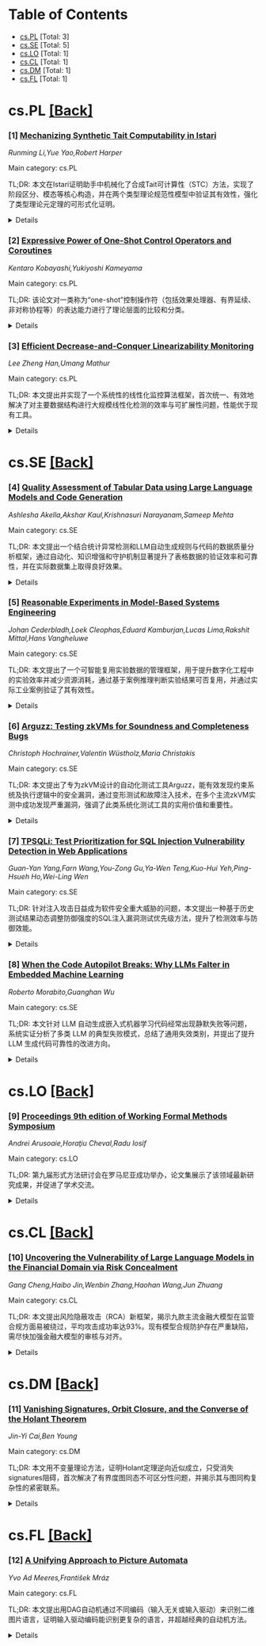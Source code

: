 <div id=toc></div>

# Table of Contents

- [cs.PL](#cs.PL) [Total: 3]
- [cs.SE](#cs.SE) [Total: 5]
- [cs.LO](#cs.LO) [Total: 1]
- [cs.CL](#cs.CL) [Total: 1]
- [cs.DM](#cs.DM) [Total: 1]
- [cs.FL](#cs.FL) [Total: 1]


<div id='cs.PL'></div>

# cs.PL [[Back]](#toc)

### [1] [Mechanizing Synthetic Tait Computability in Istari](https://arxiv.org/abs/2509.11418)
*Runming Li,Yue Yao,Robert Harper*

Main category: cs.PL

TL;DR: 本文在Istari证明助手中机械化了合成Tait可计算性（STC）方法，实现了阶段区分、模态等核心构造，并在两个类型理论规范性模型中验证其有效性，强化了类型理论元定理的可形式化证明。


<details>
  <summary>Details</summary>
Motivation: 范畴拼接是用于证明类型理论元定理（如规范性与归一化）的有力工具。然而，拼接模型通常很复杂。合成Tait可计算性（STC）通过将拼接范畴内化到带有阶段区分的模态依赖类型理论中，以抽象手法处理这些模型。该工作旨在机械化STC，提升形式化证明与重用性。

Method: 作者在Istari证明助手中机械化实现STC。Istari是一种基于Martin-Löf风格的外延类型理论，支持等价反射（简化了强制传递推理）。作者开发了一个可重用的合成阶段区分库，包括模态、扩展类型和严格粘合类型，并将其应用于两个案例研究：1）含依赖积和大消去布尔值的依赖类型理论规范性模型；2）面向成本逻辑框架的Kripke规范性模型。

Result: 作者表明，核心的STC构造可以在Istari中几乎原样形式化，机器校验下能保持纸上论证的优美和正确性。

Conclusion: STC的核心结构可以在Istari证明助理中机械化，既确保了优雅的理论结构，也实现了高可靠性的机械验证。作者开发的可重用库为合成类型理论提供了新工具，并通过案例验证了其实用性和正确性。

Abstract: Categorical gluing is a powerful technique for proving meta-theorems of type
theories such as canonicity and normalization. Synthetic Tait Computability
(STC) provides an abstract treatment of the complex gluing models by
internalizing the gluing category into a modal dependent type theory with a
phase distinction. This work presents a mechanization of STC in the Istari
proof assistant. Istari is a Martin-L\"{o}f-style extensional type theory with
equality reflection. Equality reflection eliminates the nuisance of transport
reasoning typically found in intensional proof assistants. This work develops a
reusable library for synthetic phase distinction, including modalities,
extension types, and strict glue types, and applies it to two case studies: (1)
a canonicity model for dependent type theory with dependent products and
booleans with large elimination, and (2) a Kripke canonicity model for the
cost-aware logical framework. Our results demonstrate that the core STC
constructions can be formalized essentially verbatim in Istari, preserving the
elegance of the on-paper arguments while ensuring machine-checked correctness.

</details>


### [2] [Expressive Power of One-Shot Control Operators and Coroutines](https://arxiv.org/abs/2509.11901)
*Kentaro Kobayashi,Yukiyoshi Kameyama*

Main category: cs.PL

TL;DR: 该论文对一类称为“one-shot”控制操作符（包括效果处理器、有界延续、非对称协程等）的表达能力进行了理论层面的比较和分类。


<details>
  <summary>Details</summary>
Motivation: 尽管“multi-shot”控制操作符已获得广泛的理论研究，但实际工程实现和效率需求推动了对“one-shot”操作符的关注。one-shot操作符在表现力和执行效率上达成平衡，但其正式的表达能力关系尚未被严格分析，因此该研究填补了该空白。

Method: 采用Felleisen提出的宏表达性作为表达能力的度量方法，对比了各种one-shot控制操作符间的表达能力，并对之前的非正式论证进行修正，给出了规范的宏转换证明流程。

Result: 形式化地比较了一系列one-shot控制操作符的表达能力，澄清了one-shot效果处理器、有界延续与非对称协程之间的表达关系，同时纠正了之前相关非正式推理的缺陷，给出更严密的理论支撑。

Conclusion: 论文证明：one-shot效果处理器和delimited continuations都可以通过非对称协程以宏方式表达（macro-expressed），但反之不成立（即非对称协程表达能力更强）。

Abstract: Control operators, such as exceptions and effect handlers, provide a means of
representing computational effects in programs abstractly and modularly. While
most theoretical studies have focused on multi-shot control operators, one-shot
control operators -- which restrict the use of captured continuations to at
most once -- are gaining attention for their balance between expressiveness and
efficiency. This study aims to fill the gap. We present a mathematically
rigorous comparison of the expressive power among one-shot control operators,
including effect handlers, delimited continuations, and even asymmetric
coroutines. Following previous studies on multi-shot control operators, we
adopt Felleisen's macro-expressiveness as our measure of expressiveness. We
verify the folklore that one-shot effect handlers and one-shot
delimited-control operators can be macro-expressed by asymmetric coroutines,
but not vice versa. We explain why a previous informal argument fails, and how
to revise it to make a valid macro-translation.

</details>


### [3] [Efficient Decrease-and-Conquer Linearizability Monitoring](https://arxiv.org/abs/2410.04581)
*Lee Zheng Han,Umang Mathur*

Main category: cs.PL

TL;DR: 本文提出并实现了一个系统性的线性化监控算法框架，首次统一、有效地解决了对主要数据结构进行大规模线性化检测的效率与可扩展性问题，性能优于现有工具。


<details>
  <summary>Details</summary>
Motivation: 线性化（linearizability）已经成为并发数据结构实现的事实标准正确性规范。然而，形式化验证并发数据结构仍然具有挑战性，因此线性化监控成为开发自定义实现时排除早期问题和压力测试的关键工具。此前，何时线性化监控问题可变得易处理尚不明晰。

Method: 本文提出了一种统一的“减而治之”（decrease-and-conquer）算法框架，通过识别历史中保持线性化的特殊值——即移除后可维持线性化子历史的值。证明了对该值的多项式时间识别算法能带来线性化监控的多项式时间算法。作者还将该框架用于集合、栈、队列和优先队列等热门数据类型，并在每种情况下推导出最优的对数线性时间复杂度算法。

Result: 该框架针对具备不歧义性（每次插入为唯一值）限制的数据类型，推导了集合、栈、队列和优先队列等情况下的多项式时间甚至最优对数线性时间复杂度算法。实验证明方法能处理大型历史并优于现有工具。

Conclusion: 作者提出了统一、系统、可高效实现的线性化监控算法框架，在多个主流数据结构中均达到了理论上和实践上的优良性能，有助于提升并发数据结构正确性检测的实用性和规模化能力。

Abstract: Linearizability has become the de facto correctness specification for
implementations of concurrent data structures. While formally verifying such
implementations remains challenging, linearizability monitoring has emerged as
a promising first step to rule out early problems in the development of custom
implementations, and serves as a key component in approaches that stress test
such implementations. In this work, we investigate linearizability monitoring
-- check if an execution history of an implementation is linearizable. While
this problem is intractable in general, a systematic understanding of when it
becomes tractable has remained elusive. We revisit this problem and first
present a unified `decrease-and-conquer' algorithmic framework for
linearizability monitoring. At its heart, this framework asks to identify
special linearizability-preserving values in a given history -- values whose
presence yields an equilinearizable sub-history when removed, and whose absence
indicates non-linearizability. We prove that a polynomial time algorithm for
the problem of identifying linearizability-preserving values, yields a
polynomial time algorithm for linearizability monitoring, while conversely,
intractability of this problem implies intractability of the monitoring
problem. We demonstrate our framework's effectiveness by instantiating it for
several popular data types -- sets, stacks, queues and priority queues --
deriving polynomial time algorithms for each, with the unambiguity restriction,
where each insertion to the underlying data structure adds a distinct value. We
optimize these algorithms to achieve the optimal log-linear time complexity by
amortizing the cost of solving sub-problems through efficient data structures.
Our implementation and evaluation on publicly available implementations show
that our approach scales to large histories and outperforms existing tools.

</details>


<div id='cs.SE'></div>

# cs.SE [[Back]](#toc)

### [4] [Quality Assessment of Tabular Data using Large Language Models and Code Generation](https://arxiv.org/abs/2509.10572)
*Ashlesha Akella,Akshar Kaul,Krishnasuri Narayanam,Sameep Mehta*

Main category: cs.SE

TL;DR: 本文提出一个结合统计异常检测和LLM自动生成规则与代码的数据质量分析框架，通过自动化、知识增强和守护机制显著提升了表格数据的验证效率和可靠性，并在实际数据集上取得良好效果。


<details>
  <summary>Details</summary>
Motivation: 现有规则基础的数据验证方法存在效率低、需要人工干预、计算成本高等问题，迫切需要更自动化且可靠的解决方案用于表格数据质量分析。

Method: 首先通过聚类等传统统计方法过滤异常数据，然后多轮提示LLM生成语义有效的数据质量规则，最后通过代码生成型LLM自动生成验证代码，并用检索增强生成（RAG）和领域特定的实例辅助，最后通过守护机制保证规则和代码的一致性和准确性。

Result: 在多组基准数据集上进行了广泛评估，验证了该方法在数据质量检测上的有效性。

Conclusion: 提出了一个结合统计方法和大语言模型（LLM）的三阶段数据质量检测框架，能够高效、自动生成高质量的数据验证规则和代码。

Abstract: Reliable data quality is crucial for downstream analysis of tabular datasets,
yet rule-based validation often struggles with inefficiency, human
intervention, and high computational costs. We present a three-stage framework
that combines statistical inliner detection with LLM-driven rule and code
generation. After filtering data samples through traditional clustering, we
iteratively prompt LLMs to produce semantically valid quality rules and
synthesize their executable validators through code-generating LLMs. To
generate reliable quality rules, we aid LLMs with retrieval-augmented
generation (RAG) by leveraging external knowledge sources and domain-specific
few-shot examples. Robust guardrails ensure the accuracy and consistency of
both rules and code snippets. Extensive evaluations on benchmark datasets
confirm the effectiveness of our approach.

</details>


### [5] [Reasonable Experiments in Model-Based Systems Engineering](https://arxiv.org/abs/2509.10649)
*Johan Cederbladh,Loek Cleophas,Eduard Kamburjan,Lucas Lima,Rakshit Mittal,Hans Vangheluwe*

Main category: cs.SE

TL;DR: 本文提出了一个可智能复用实验数据的管理框架，用于提升数字化工程中的实验效率并减少资源消耗，通过基于案例推理判断实验结果可否复用，并通过实际工业案例验证了其有效性。


<details>
  <summary>Details</summary>
Motivation: 随着模型驱动系统工程(MBSE)趋势向数字化工程及早期验证与确认推进，实验用于估算系统参数和探索设计决策变得日益重要。然而，实验配置元数据及结果的管理变得至关重要，尤其是为了加速整体设计工作并避免不必要且资源密集型的实验，需要有效管理与复用实验数据。

Method: 本文提出了一种实验管理框架，重点基于领域知识进行基于案例推理，以智能地复用实验数据。该框架能够判断既有实验（或其结果）是否能用于回答新的工程师或用户提出的问题，无需重新进行新的实验。同时，作者给出了此实验管理器的一般架构，并用工业车辆能源系统设计的案例进行了验证。

Result: 该框架能够有效管理和复用实验元数据及结果，通过智能判断实验的复用性，减少重复实验，节省时间和资源。工业实例验证了方法的有效性。

Conclusion: 实验管理与智能数据复用机制可加速系统设计流程，提高研发效率，且框架具有实际应用价值。

Abstract: With the current trend in Model-Based Systems Engineering towards Digital
Engineering and early Validation & Verification, experiments are increasingly
used to estimate system parameters and explore design decisions. Managing such
experimental configuration metadata and results is of utmost importance in
accelerating overall design effort. In particular, we observe it is important
to 'intelligent-ly' reuse experiment-related data to save time and effort by
not performing potentially superfluous, time-consuming, and resource-intensive
experiments. In this work, we present a framework for managing experiments on
digital and/or physical assets with a focus on case-based reasoning with domain
knowledge to reuse experimental data efficiently by deciding whether an
already-performed experiment (or associated answer) can be reused to answer a
new (potentially different) question from the engineer/user without having to
set up and perform a new experiment. We provide the general architecture for
such an experiment manager and validate our approach using an industrial
vehicular energy system-design case study.

</details>


### [6] [Arguzz: Testing zkVMs for Soundness and Completeness Bugs](https://arxiv.org/abs/2509.10819)
*Christoph Hochrainer,Valentin Wüstholz,Maria Christakis*

Main category: cs.SE

TL;DR: 本文提出了专为zkVM设计的自动化测试工具Arguzz，能有效发现约束系统及执行逻辑中的安全漏洞，通过变形测试和故障注入技术，在多个主流zkVM实测中成功发现严重漏洞，强调了此类系统化测试工具的实用价值和重要性。


<details>
  <summary>Details</summary>
Motivation: zkVM在去中心化应用和区块链中广泛应用，用于实现可验证的链外计算。然而复杂性高，存在约束系统或执行逻辑中的重大缺陷，可能影响其正确性和安全性，因此亟需高效的自动化测试方法。

Method: 提出了一种结合变形测试和故障注入的新颖方法工具Arguzz。具体做法是生成语义等价的程序对，将其合并成为单一Rust程序并在zkVM内运行，通过向VM中注入故障，模拟恶意或有缺陷的证明者，以此发现约束过于宽松的问题。

Result: 利用Arguzz测试了六个主流zkVM系统（如RISC Zero等），在其中三款中发现了十一个漏洞。其中RISC Zero的一个漏洞还获得了$50,000赏金，虽然此前已经经过审计。

Conclusion: Arguzz展示了系统化自动化测试zkVM的必要性与有效性，能发现此前审计未能发现的关键漏洞，对保障区块链应用与rollup安全性有重要意义。

Abstract: Zero-knowledge virtual machines (zkVMs) are increasingly deployed in
decentralized applications and blockchain rollups since they enable verifiable
off-chain computation. These VMs execute general-purpose programs, frequently
written in Rust, and produce succinct cryptographic proofs. However, zkVMs are
complex, and bugs in their constraint systems or execution logic can cause
critical soundness (accepting invalid executions) or completeness (rejecting
valid ones) issues.
  We present Arguzz, the first automated tool for testing zkVMs for soundness
and completeness bugs. To detect such bugs, Arguzz combines a novel variant of
metamorphic testing with fault injection. In particular, it generates
semantically equivalent program pairs, merges them into a single Rust program
with a known output, and runs it inside a zkVM. By injecting faults into the
VM, Arguzz mimics malicious or buggy provers to uncover overly weak
constraints.
  We used Arguzz to test six real-world zkVMs (RISC Zero, Nexus, Jolt, SP1,
OpenVM, and Pico) and found eleven bugs in three of them. One RISC Zero bug
resulted in a $50,000 bounty, despite prior audits, demonstrating the critical
need for systematic testing of zkVMs.

</details>


### [7] [TPSQLi: Test Prioritization for SQL Injection Vulnerability Detection in Web Applications](https://arxiv.org/abs/2509.10920)
*Guan-Yan Yang,Farn Wang,You-Zong Gu,Ya-Wen Teng,Kuo-Hui Yeh,Ping-Hsueh Ho,Wei-Ling Wen*

Main category: cs.SE

TL;DR: 针对注入攻击日益成为软件安全重大威胁的问题，本文提出一种基于历史测试结果动态调整防御强度的SQL注入漏洞测试优先级方法，提升了检测效率与防御效能。


<details>
  <summary>Details</summary>
Motivation: 随着网络应用激增，网络攻击显著增多，尤其是注入攻击已成为软件安全的主要隐患，导致测试复杂性及负担显著提升，亟需高效的测试方法以支持敏捷开发。

Method: 利用前一次测试结果动态调整后续测试的防御强度，并优化测试流程，根据不同软件需求定制防御机制。

Result: 所提方法能够在SQL注入漏洞测试中实现优先级排序和动态调节，有效提高测试效率和漏洞发现率。

Conclusion: 本文提出了一种新的SQL注入漏洞测试用例优先级排序方法，通过调整后续测试的防御强度向量，提升了漏洞检测与防御的效率。

Abstract: The rapid proliferation of network applications has led to a significant
increase in network attacks. According to the OWASP Top 10 Projects report
released in 2021, injection attacks rank among the top three vulnerabilities in
software projects. This growing threat landscape has increased the complexity
and workload of software testing, necessitating advanced tools to support agile
development cycles. This paper introduces a novel test prioritization method
for SQL injection vulnerabilities to enhance testing efficiency. By leveraging
previous test outcomes, our method adjusts defense strength vectors for
subsequent tests, optimizing the testing workflow and tailoring defense
mechanisms to specific software needs. This approach aims to improve the
effectiveness and efficiency of vulnerability detection and mitigation through
a flexible framework that incorporates dynamic adjustments and considers the
temporal aspects of vulnerability exposure.

</details>


### [8] [When the Code Autopilot Breaks: Why LLMs Falter in Embedded Machine Learning](https://arxiv.org/abs/2509.10946)
*Roberto Morabito,Guanghan Wu*

Main category: cs.SE

TL;DR: 本文针对 LLM 自动生成嵌入式机器学习代码经常出现静默失败等问题，系统实证分析了多类 LLM 的典型失败模式，总结了通用失效类别，并提出了提升 LLM 生成代码可靠性的改进方向。


<details>
  <summary>Details</summary>
Motivation: 尽管大语言模型（LLMs）已被广泛用于自动化嵌入式机器学习的代码生成，但其生成的代码常常会静默失效或表现出不可预测的行为，因此有必要系统性剖析这些失效模式以提升其可靠性。

Method: 作者基于一个自动驾驶框架，通过实际 orchestrate 数据预处理、模型转换和设备端推理代码生成的流程，实证调研 LLM 驱动的嵌入式 ML 管道中各种失效模式，系统分析 prompt 格式、模型行为和结构假设对代码生成成败的影响，并对多种 LLM 的错误案例进行分类和归因。

Result: 分析揭示了多样的容易出错行为，包括受格式影响的误解、结构上假设的问题，以及虽然能够编译但会导致下游失效的代码。最终形成了失效类型的分类体系，并指出了多个 LLM 共有的根本性脆弱点。

Conclusion: 现有验证手段难以发现 LLM 代码生成中的深层失效问题，该研究不仅发现 LLM 驱动嵌入式 ML 系统在可靠性和可追溯性上存在普遍挑战，还为后续提高 LLM 驱动系统可靠性和可追溯性提供了建议和方向。

Abstract: Large Language Models (LLMs) are increasingly used to automate software
generation in embedded machine learning workflows, yet their outputs often fail
silently or behave unpredictably. This article presents an empirical
investigation of failure modes in LLM-powered ML pipelines, based on an
autopilot framework that orchestrates data preprocessing, model conversion, and
on-device inference code generation. We show how prompt format, model behavior,
and structural assumptions influence both success rates and failure
characteristics, often in ways that standard validation pipelines fail to
detect. Our analysis reveals a diverse set of error-prone behaviors, including
format-induced misinterpretations and runtime-disruptive code that compiles but
breaks downstream. We derive a taxonomy of failure categories and analyze
errors across multiple LLMs, highlighting common root causes and systemic
fragilities. Though grounded in specific devices, our study reveals broader
challenges in LLM-based code generation. We conclude by discussing directions
for improving reliability and traceability in LLM-powered embedded ML systems.

</details>


<div id='cs.LO'></div>

# cs.LO [[Back]](#toc)

### [9] [Proceedings 9th edition of Working Formal Methods Symposium](https://arxiv.org/abs/2509.11877)
*Andrei Arusoaie,Horaţiu Cheval,Radu Iosif*

Main category: cs.LO

TL;DR: 第九届形式方法研讨会在罗马尼亚成功举办，论文集展示了该领域最新研究成果，并促进了学术交流。


<details>
  <summary>Details</summary>
Motivation: 促进行业学术交流，推动形式方法领域的最新研究进展，汇聚专家心得，共同探讨相关技术。

Method: 本论文采用会议论文集的编辑与汇总方式，收录了研讨会的研究论文。

Result: 论文集展示了本领域最新的方法和成果，扩展了学术视野，加强了学者间的交流与合作。

Conclusion: 本文献集已成功举办第九届形式方法研讨会，并汇总了相关学术研究成果。

Abstract: This volume contains the proceedings of the 9th Working Formal Methods
Symposium, which was held at the Alexandru Ioan Cuza University, Ia\c{s}i,
Romania on September 17-19, 2025.

</details>


<div id='cs.CL'></div>

# cs.CL [[Back]](#toc)

### [10] [Uncovering the Vulnerability of Large Language Models in the Financial Domain via Risk Concealment](https://arxiv.org/abs/2509.10546)
*Gang Cheng,Haibo Jin,Wenbin Zhang,Haohan Wang,Jun Zhuang*

Main category: cs.CL

TL;DR: 本文提出风险隐蔽攻击（RCA）新框架，揭示九款主流金融大模型在监管合规方面易被绕过，平均攻击成功率达93%。现有模型合规防护存在严重缺陷，需尽快加强金融大模型的审核与对齐。


<details>
  <summary>Details</summary>
Motivation: 目前大模型的红队测试主要关注有害内容，却忽视了金融应用中的合规与监管风险。本研究旨在揭示金融大模型在合规性上的潜在脆弱性。

Method: 提出了一种新的多轮对话攻击框架——风险隐蔽攻击（RCA），并构建了金融领域专用测试集FIN-Bench，对九款主流大模型在金融合规性方面进行系统性红队评测。

Result: RCA能以93.18%的平均攻击成功率绕过九个主流金融大模型的监管风险检测，个别模型如GPT-4.1成功率高达98.28%。这暴露了现有对齐技术的重大漏洞。

Conclusion: 现有的大模型对金融领域的合规性风险防护存在明显不足，RCA方法能够大幅绕过主流LLMs 的合规机制。需要更强有力的审核机制来提升金融大模型的安全性和合规性。

Abstract: Large Language Models (LLMs) are increasingly integrated into financial
applications, yet existing red-teaming research primarily targets harmful
content, largely neglecting regulatory risks. In this work, we aim to
investigate the vulnerability of financial LLMs through red-teaming approaches.
We introduce Risk-Concealment Attacks (RCA), a novel multi-turn framework that
iteratively conceals regulatory risks to provoke seemingly compliant yet
regulatory-violating responses from LLMs. To enable systematic evaluation, we
construct FIN-Bench, a domain-specific benchmark for assessing LLM safety in
financial contexts. Extensive experiments on FIN-Bench demonstrate that RCA
effectively bypasses nine mainstream LLMs, achieving an average attack success
rate (ASR) of 93.18%, including 98.28% on GPT-4.1 and 97.56% on OpenAI o1.
These findings reveal a critical gap in current alignment techniques and
underscore the urgent need for stronger moderation mechanisms in financial
domains. We hope this work offers practical insights for advancing robust and
domain-aware LLM alignment.

</details>


<div id='cs.DM'></div>

# cs.DM [[Back]](#toc)

### [11] [Vanishing Signatures, Orbit Closure, and the Converse of the Holant Theorem](https://arxiv.org/abs/2509.10991)
*Jin-Yi Cai,Ben Young*

Main category: cs.DM

TL;DR: 本文用不变量理论方法，证明Holant定理逆向近似成立，只受消失signatures阻碍，首次解决了有界度图同态不可区分性问题，并揭示其与图同构复杂性的紧密联系。


<details>
  <summary>Details</summary>
Motivation: Valiant的Holant定理在计数问题的算法和归约中至关重要，理解它的逆定理能够进一步推动该领域的发展，但之前关于逆定理的猜想已经被反例否定。本论文旨在澄清Holant定理逆的可能性及其限制。

Method: 作者利用不变量理论的方法，构造了两个近似逆定理，通过分析张量的GL_q轨道闭包和消失signatures来刻画Holant不可区分性。

Result: 提出了两个Holant定理的近似逆命题：(1) Holant-不可区分的两个签名集能够通过序列的全息变换互相逼近，其GL_q轨道闭包相交；(2) 唯一阻碍Holant定理逆的是消失签名，并据此首次刻画了有界度图的同态不可区分性问题。此外，证明Holant不可区分性对于复杂性类TOCI是完全的，从而与图同构问题等价难。

Conclusion: 本文为Holant定理的逆问题给出精确刻画，澄清了消失签名是唯一障碍，并首次解决了有界度图的同态不可区分性判别，为相关计数复杂性和图同构难度的联系提供了新视角。

Abstract: Valiant's Holant theorem is a powerful tool for algorithms and reductions for
counting problems. It states that if two sets $\mathcal{F}$ and $\mathcal{G}$
of tensors (a.k.a. constraint functions or signatures) are related by a
\emph{holographic transformation}, then $\mathcal{F}$ and $\mathcal{G}$ are
\emph{Holant-indistinguishable}, i.e., every tensor network using tensors from
$\mathcal{F}$, resp. from $\mathcal{G}$, contracts to the same value. Xia
(ICALP 2010) conjectured the converse of the Holant theorem, but a
counterexample was found based on \emph{vanishing} signatures, those which are
Holant-indistinguishable from 0.
  We prove two near-converses of the Holant theorem using techniques from
invariant theory. (I) Holant-indistinguishable $\mathcal{F}$ and $\mathcal{G}$
always admit two sequences of holographic transformations mapping them
arbitrarily close to each other, i.e., their $\text{GL}_q$-orbit closures
intersect. (II) We show that vanishing signatures are the only true obstacle to
a converse of the Holant theorem. As corollaries of the two theorems we obtain
the first characterization of homomorphism-indistinguishability over graphs of
bounded degree, a long standing open problem, and show that two graphs with
invertible adjacency matrices are isomorphic if and only if they are
homomorphism-indistinguishable over graphs with maximum degree at most three.
We also show that Holant-indistinguishability is complete for a complexity
class \textbf{TOCI} introduced by Lysikov and Walter, and hence hard for graph
isomorphism.

</details>


<div id='cs.FL'></div>

# cs.FL [[Back]](#toc)

### [12] [A Unifying Approach to Picture Automata](https://arxiv.org/abs/2509.12077)
*Yvo Ad Meeres,František Mráz*

Main category: cs.FL

TL;DR: 本文提出用DAG自动机通过不同编码（输入无关或输入驱动）来识别二维图片语言，证明输入驱动编码能识别更复杂的语言，并超越经典的自动机方法。


<details>
  <summary>Details</summary>
Motivation: 希望提高对二维字符串或图片语言的识别能力，利用有向无环图（DAG）进行更灵活的编码，以克服目前自动机方法在二维输入处理上的限制。

Method: 提出将二维输入编码为DAG，并提出两类编码方法：输入无关编码（仅基于输入大小）和输入驱动编码（依赖于具体符号），通过不同DAG结构对应不同类型自动机，用于识别不同类别的图片语言。

Result: 输入无关编码可分别刻画出返回型有限自动机、牛耕自动机和在线镶嵌自动机所接受的图片语言类。将字符串编码为简单有向路径仅能识别正规语言，而输入驱动编码允许DAG自动机识别部分上下文相关语言，并在二维语言上优于在线镶嵌自动机。

Conclusion: 利用DAG及其灵活编码方式，能够显著提升对复杂二维输入语言的表达能力和识别能力，尤其输入驱动编码在识别高级语言方面表现优越。

Abstract: A directed acyclic graph (DAG) can represent a two-dimensional string or
picture. We propose recognizing picture languages using DAG automata by
encoding 2D inputs into DAGs. An encoding can be input-agnostic (based on input
size only) or input-driven (depending on symbols). Three distinct
input-agnostic encodings characterize classes of picture languages accepted by
returning finite automata, boustrophedon automata, and online tessellation
automata. Encoding a string as a simple directed path limits recognition to
regular languages. However, input-driven encodings allow DAG automata to
recognize some context-sensitive string languages and outperform online
tessellation automata in two dimensions.

</details>
